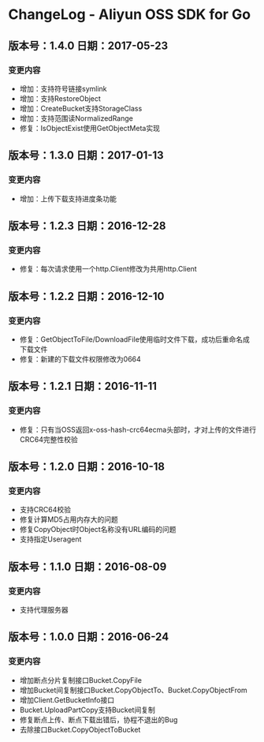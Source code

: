 # ChangeLog - Aliyun OSS SDK for Go

## 版本号：1.4.0 日期：2017-05-23
### 变更内容
 - 增加：支持符号链接symlink
 - 增加：支持RestoreObject
 - 增加：CreateBucket支持StorageClass
 - 增加：支持范围读NormalizedRange
 - 修复：IsObjectExist使用GetObjectMeta实现

## 版本号：1.3.0 日期：2017-01-13
### 变更内容
 - 增加：上传下载支持进度条功能

## 版本号：1.2.3 日期：2016-12-28
### 变更内容
 - 修复：每次请求使用一个http.Client修改为共用http.Client

## 版本号：1.2.2 日期：2016-12-10
### 变更内容
 - 修复：GetObjectToFile/DownloadFile使用临时文件下载，成功后重命名成下载文件
 - 修复：新建的下载文件权限修改为0664

## 版本号：1.2.1 日期：2016-11-11
### 变更内容
 - 修复：只有当OSS返回x-oss-hash-crc64ecma头部时，才对上传的文件进行CRC64完整性校验

## 版本号：1.2.0 日期：2016-10-18
### 变更内容
 - 支持CRC64校验
 - 修复计算MD5占用内存大的问题
 - 修复CopyObject时Object名称没有URL编码的问题
 - 支持指定Useragent

## 版本号：1.1.0 日期：2016-08-09
### 变更内容
 - 支持代理服务器

## 版本号：1.0.0 日期：2016-06-24
### 变更内容
 - 增加断点分片复制接口Bucket.CopyFile
 - 增加Bucket间复制接口Bucket.CopyObjectTo、Bucket.CopyObjectFrom
 - 增加Client.GetBucketInfo接口
 - Bucket.UploadPartCopy支持Bucket间复制
 - 修复断点上传、断点下载出错后，协程不退出的Bug
 - 去除接口Bucket.CopyObjectToBucket

